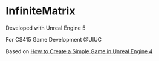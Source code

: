 # InfiniteMatrix

Developed with Unreal Engine 5

For CS415 Game Development @UIUC

Based on [How to Create a Simple Game in Unreal Engine 4](https://www.kodeco.com/454-how-to-create-a-simple-game-in-unreal-engine-4)

